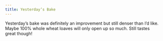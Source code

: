 ```yaml
---
title: Yesterday’s Bake
---
```


Yesterday’s bake was definitely an improvement but still denser than I’d like. Maybe 100% whole wheat loaves will only open up so much. Still tastes great though!
